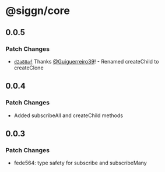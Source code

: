 # @siggn/core

## 0.0.5

### Patch Changes

- [`d2a88af`](https://github.com/Guiguerreiro39/siggn/commit/d2a88af8e484f28e436c594cd3238379295941a2)
  Thanks [@Guiguerreiro39](https://github.com/Guiguerreiro39)! - Renamed createChild to createClone

## 0.0.4

### Patch Changes

- Added subscribeAll and createChild methods

## 0.0.3

### Patch Changes

- fede564: type safety for subscribe and subscribeMany
